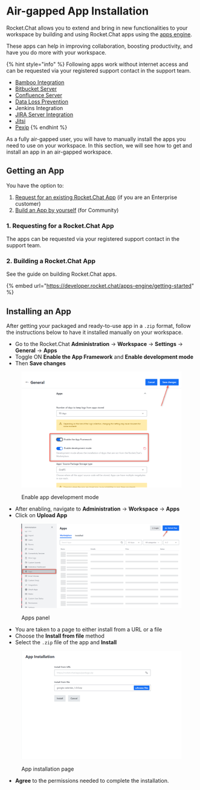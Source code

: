 # Air-gapped App Installation

Rocket.Chat allows you to extend and bring in new functionalities to your workspace by building and using Rocket.Chat apps using the [apps engine](https://developer.rocket.chat/apps-engine/rocket.chat-apps-engine).

These apps can help in improving collaboration, boosting productivity, and have you do more with your workspace.

{% hint style="info" %}
Following apps work without internet access and can be requested via your registered support contact in the support team.

* [Bamboo Integration](../../extend-rocket.chat-capabilities/rocket.chat-marketplace/rocket.chat-public-apps-guides/atlassian/bamboo-integration.md)
* [Bitbucket Server](../../extend-rocket.chat-capabilities/rocket.chat-marketplace/rocket.chat-public-apps-guides/atlassian/bitbucket-server-integration.md)
* [Confluence Server](../../extend-rocket.chat-capabilities/rocket.chat-marketplace/rocket.chat-public-apps-guides/atlassian/confluence-server-integration.md)
* [Data Loss Prevention](../../extend-rocket.chat-capabilities/rocket.chat-marketplace/rocket.chat-public-apps-guides/data-loss-prevention-dlp-app.md)
* Jenkins Integration
* [JIRA Server Integration](../../extend-rocket.chat-capabilities/rocket.chat-marketplace/rocket.chat-public-apps-guides/atlassian/jira-server-integration.md)
* [Jitsi](../../use-rocket.chat/rocket.chat-conference-call/conference-call-admin-guide/jitsi-app.md)
* [Pexip](../../use-rocket.chat/rocket.chat-conference-call/conference-call-admin-guide/pexip-app.md)
{% endhint %}

As a fully air-gapped user, you will have to manually install the apps you need to use on your workspace. In this section, we will see how to get and install an app in an air-gapped workspace.

## Getting an App

You have the option to:

1. [Request for an existing Rocket.Chat App](manual-app-installation.md#1.-requesting-for-a-rocket.chat-app) (if you are an Enterprise customer)
2. [Build an App by yourself](manual-app-installation.md#2.-building-a-rocket.chat-app) (for Community)

### 1. Requesting for a Rocket.Chat App

The apps can be requested via your registered support contact in the support team.

### 2. Building a Rocket.Chat App

See the guide on building Rocket.Chat apps.

{% embed url="https://developer.rocket.chat/apps-engine/getting-started" %}

## Installing an App

After getting your packaged and ready-to-use app in a `.zip` format, follow the instructions below to have it installed manually on your workspace.

* Go to the Rocket.Chat **Administration** -> **Workspace** -> **Settings** -> **General** -> **Apps**
* Toggle ON **Enable the App Framework** and **Enable development mode**
* Then **Save changes**

<figure><img src="../../.gitbook/assets/Enable app development mode.png" alt=""><figcaption><p>Enable app development mode</p></figcaption></figure>

* After enabling, navigate to **Administration** -> **Workspace** -> **Apps**
* Click on **Upload App**

<figure><img src="../../.gitbook/assets/Apps panel.png" alt=""><figcaption><p>Apps panel</p></figcaption></figure>

* You are taken to a page to either install from a URL or a file
* Choose the **Install from file** method&#x20;
* Select the `.zip` file of the app and **Install**

<figure><img src="../../.gitbook/assets/App installation page.png" alt=""><figcaption><p>App installation page</p></figcaption></figure>

* **Agree** to the permissions needed to complete the installation.


